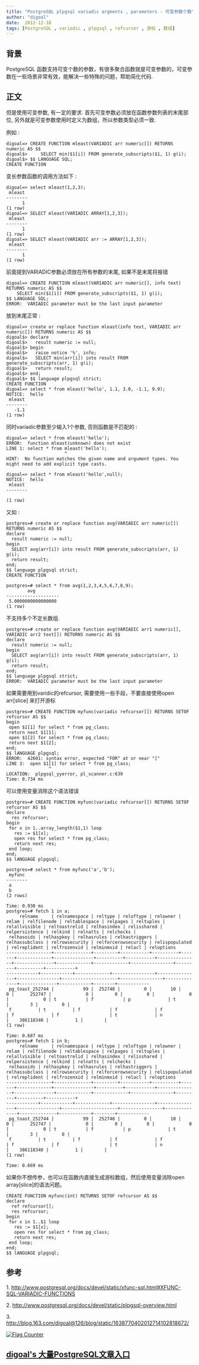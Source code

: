 ```yaml
---
title: "PostgreSQL plpgsql variadic argments , parameters - 可变参数个数"
author: "digoal"
date:  2012-12-18
tags: [PostgreSQL , variadic , plpgsql , refcursor , 游标 , 数组]
---
```

## 背景    
PostgreSQL 函数支持可变个数的参数，有很多聚合函数就是可变参数的，可变参数在一些场景非常有效，能解决一些特殊的问题，帮助简化代码.     
    
## 正文  
但是使用可变参数, 有一定的要求. 首先可变参数必须放在函数参数列表的末尾部位, 另外就是可变参数使用时定义为数组，所以参数类型必须一致.  
  
例如 :   
  
```
digoal=> CREATE FUNCTION mleast(VARIADIC arr numeric[]) RETURNS numeric AS $$  
digoal$>     SELECT min($1[i]) FROM generate_subscripts($1, 1) g(i);  
digoal$> $$ LANGUAGE SQL;  
CREATE FUNCTION  
```
  
变长参数函数的调用方法如下 :   
  
```
digoal=> select mleast(1,2,3);  
 mleast   
--------  
      1  
(1 row)  
digoal=> SELECT mleast(VARIADIC ARRAY[1,2,3]);  
 mleast   
--------  
      1  
(1 row)  
digoal=> SELECT mleast(VARIADIC arr := ARRAY[1,2,3]);  
 mleast   
--------  
      1  
(1 row)  
```
  
前面提到VARIADIC参数必须放在所有参数的末尾, 如果不是末尾将报错  
  
```
digoal=> CREATE FUNCTION mleast(VARIADIC arr numeric[], info text) RETURNS numeric AS $$  
    SELECT min($1[i]) FROM generate_subscripts($1, 1) g(i);  
$$ LANGUAGE SQL;  
ERROR:  VARIADIC parameter must be the last input parameter  
```
  
放到末尾正常 :   
  
```
digoal=> create or replace function mleast(info text, VARIADIC arr numeric[]) RETURNS numeric AS $$  
digoal$> declare   
digoal$>   result numeric := null;  
digoal$> begin  
digoal$>   raise notice '%', info;  
digoal$>   SELECT min(arr[i]) into result FROM generate_subscripts(arr, 1) g(i);   
digoal$>   return result;  
digoal$> end;  
digoal$> $$ language plpgsql strict;  
CREATE FUNCTION  
digoal=> select * from mleast('hello', 1.1, 3.0, -1.1, 9.9);  
NOTICE:  hello  
 mleast   
--------  
   -1.1  
(1 row)  
```
  
同时variadic参数至少输入1个参数, 否则函数是不匹配的 :   
  
```
digoal=> select * from mleast('hello');  
ERROR:  function mleast(unknown) does not exist  
LINE 1: select * from mleast('hello');  
                      ^  
HINT:  No function matches the given name and argument types. You might need to add explicit type casts.  
  
digoal=> select * from mleast('hello',null);  
NOTICE:  hello  
 mleast   
--------  
         
(1 row)  
```
  
又如 :   
  
```
postgres=# create or replace function avg(VARIADIC arr numeric[]) RETURNS numeric AS $$  
declare   
  result numeric := null;  
begin  
  SELECT avg(arr[i]) into result FROM generate_subscripts(arr, 1) g(i);   
  return result;                                                          
end;              
$$ language plpgsql strict;  
CREATE FUNCTION  
  
postgres=# select * from avg(1,2,3,4,5,6,7,8,9);  
        avg           
--------------------  
 5.0000000000000000  
(1 row)  
```
  
不支持多个不定长数组.  
  
```
postgres=# create or replace function avg(VARIADIC arr1 numeric[], VARIADIC arr2 text[]) RETURNS numeric AS $$  
declare   
  result numeric := null;  
begin  
  SELECT avg(arr[i]) into result FROM generate_subscripts(arr, 1) g(i);   
  return result;  
end;  
$$ language plpgsql strict;  
ERROR:  VARIADIC parameter must be the last input parameter  
```
  
如果需要用到varidic的refcursor, 需要使用一些手段，不要直接使用open arr[slice] 来打开游标    
    
```  
postgres=# CREATE FUNCTION myfunc(variadic refcursor[]) RETURNS SETOF refcursor AS $$  
begin  
 open $1[1] for select * from pg_class;  
 return next $1[1];  
 open $1[2] for select * from pg_class;  
 return next $1[2];  
end;  
$$ lANGUAGE plpgsql;  
ERROR:  42601: syntax error, expected "FOR" at or near "["  
LINE 3:  open $1[1] for select * from pg_class;  
                ^  
LOCATION:  plpgsql_yyerror, pl_scanner.c:639  
Time: 0.734 ms  
```  
    
可以使用变量消除这个语法错误    
    
```  
postgres=# CREATE FUNCTION myfunc(variadic refcursor[]) RETURNS SETOF refcursor AS $$  
declare  
  res refcursor;  
begin  
 for x in 1..array_length($1,1) loop  
   res := $1[x];  
   open res for select * from pg_class;  
   return next res;  
 end loop;  
end;  
$$ lANGUAGE plpgsql;  
  
postgres=# select * from myfunc('a','b');  
 myfunc   
--------  
 a  
 b  
(2 rows)  
  
Time: 0.930 ms  
postgres=# fetch 1 in a;  
     relname     | relnamespace | reltype | reloftype | relowner | relam | relfilenode | reltablespace | relpages | reltuples | relallvisible | reltoastrelid | relhasindex | relisshared | relpersistence | relkind | relnatts | relchecks |  
 relhasoids | relhaspkey | relhasrules | relhastriggers | relhassubclass | relrowsecurity | relforcerowsecurity | relispopulated | relreplident | relfrozenxid | relminmxid | relacl | reloptions   
-----------------+--------------+---------+-----------+----------+-------+-------------+---------------+----------+-----------+---------------+---------------+-------------+-------------+----------------+---------+----------+-----------+  
------------+------------+-------------+----------------+----------------+----------------+---------------------+----------------+--------------+--------------+------------+--------+------------  
 pg_toast_252744 |           99 |  252748 |         0 |       10 |     0 |      252747 |             0 |        0 |         0 |             0 |             0 | t           | f           | p              | t       |        3 |         0 |  
 f          | t          | f           | f              | f              | f              | f                   | t              | n            |    386118340 |          1 |        |   
(1 row)  
  
Time: 0.687 ms  
postgres=# fetch 1 in b;  
     relname     | relnamespace | reltype | reloftype | relowner | relam | relfilenode | reltablespace | relpages | reltuples | relallvisible | reltoastrelid | relhasindex | relisshared | relpersistence | relkind | relnatts | relchecks |  
 relhasoids | relhaspkey | relhasrules | relhastriggers | relhassubclass | relrowsecurity | relforcerowsecurity | relispopulated | relreplident | relfrozenxid | relminmxid | relacl | reloptions   
-----------------+--------------+---------+-----------+----------+-------+-------------+---------------+----------+-----------+---------------+---------------+-------------+-------------+----------------+---------+----------+-----------+  
------------+------------+-------------+----------------+----------------+----------------+---------------------+----------------+--------------+--------------+------------+--------+------------  
 pg_toast_252744 |           99 |  252748 |         0 |       10 |     0 |      252747 |             0 |        0 |         0 |             0 |             0 | t           | f           | p              | t       |        3 |         0 |  
 f          | t          | f           | f              | f              | f              | f                   | t              | n            |    386118340 |          1 |        |   
(1 row)  
  
Time: 0.669 ms  
```  
    
如果你不想传参，也可以在函数内直接生成游标数组，然后使用变量消除open array[slice]的语法问题。    
      
```  
CREATE FUNCTION myfunc(int) RETURNS SETOF refcursor AS $$  
declare  
  ref refcursor[];  
  res refcursor;  
begin  
 for x in 1..$1 loop  
   res := $1[x];  
   open res for select * from pg_class;  
   return next res;  
 end loop;  
end;  
$$ lANGUAGE plpgsql;  
```  
    
## 参考  
1\. http://www.postgresql.org/docs/devel/static/xfunc-sql.html#XFUNC-SQL-VARIADIC-FUNCTIONS    
  
2\. http://www.postgresql.org/docs/devel/static/plpgsql-overview.html  
  
3\. http://blog.163.com/digoal@126/blog/static/1638770402012714102818672/  
    
      
                         
  
<a rel="nofollow" href="http://info.flagcounter.com/h9V1"  ><img src="http://s03.flagcounter.com/count/h9V1/bg_FFFFFF/txt_000000/border_CCCCCC/columns_2/maxflags_12/viewers_0/labels_0/pageviews_0/flags_0/"  alt="Flag Counter"  border="0"  ></a>  
  
  
  
  
  
  
## [digoal's 大量PostgreSQL文章入口](https://github.com/digoal/blog/blob/master/README.md "22709685feb7cab07d30f30387f0a9ae")
  
